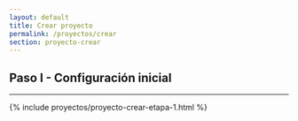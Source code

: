 ```yaml
---
layout: default
title: Crear proyecto
permalink: /proyectos/crear
section: proyecto-crear
---
```


  <div class="row" id="etapa-1">
    <h2>Paso I - Configuración inicial</h2>
    <hr class="mt-2 mb-4">
    {% include proyectos/proyecto-crear-etapa-1.html %}
  </div>
  <div class="row" id="etapa-2" style="display:none;">
    <h2>Paso II - Configurar primer ciclo</h2>
    <hr class="mt-2 mb-4">
    {% include proyectos/proyecto-crear-etapa-2.html %}
  </div>
  <div class="row" id="etapa-3" style="display:none;">
    <h2>Paso III</h2>
    <hr class="mt-2 mb-4">
    {% include proyectos/proyecto-crear-etapa-3.html %}
  </div>
  <div class="row" id="etapa-4" style="display:none;">
    {% include proyectos/proyecto-crear-etapa-4.html %}
  </div>
